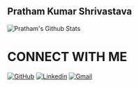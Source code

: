 ## Pratham Kumar Shrivastava

![Pratham's Github Stats](https://github-readme-stats.vercel.app/api?username=pratham1729&show_icons=true&theme=dracula)

# CONNECT WITH ME
<div>
  
  [![GitHub](https://img.shields.io/github/followers/pratham1729?label=pratham1729&style=social)](https://github.com/pratham1729)
  [![Linkedin](https://img.shields.io/badge/%20-LinkedIn-blue?style=flat&logo=linkedin)](https://www.linkedin.com/in/pratham-shrivastava/)
  [![Gmail](https://img.shields.io/badge/%20-Gmail-orange?style=flat&logo=gmail)](mailto:prathamks.email@gmail.com)

</div>
